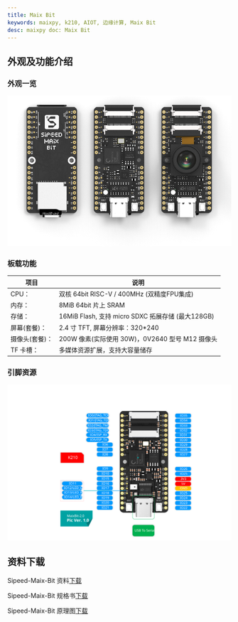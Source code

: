```yaml
---
title: Maix Bit
keywords: maixpy, k210, AIOT, 边缘计算, Maix Bit
desc: maixpy doc: Maix Bit
---
```



## 外观及功能介绍

### 外观一览

![Maix Bit](../../assets/hardware/maix_bit/maix_bit.png)

### 板载功能

| 项目           | 说明                                              |
| -------------- | ------------------------------------------------- |
| CPU：          | 双核 64bit RISC-V / 400MHz (双精度FPU集成)        |
| 内存：         | 8MiB 64bit 片上 SRAM                              |
| 存储：         | 16MiB Flash, 支持 micro SDXC 拓展存储 (最大128GB) |
| 屏幕(套餐)：   | 2.4 寸 TFT, 屏幕分辨率：320\*240          |
| 摄像头(套餐)： | 200W 像素(实际使用 30W)，0V2640 型号 M12 摄像头   |
| TF 卡槽：      | 多媒体资源扩展，支持大容量储存                    |

### 引脚资源

![](./../../assets/hardware/maix_bit/maixbit_pin_maps.svg)

## 资料下载

Sipeed-Maix-Bit 资料[下载](https://dl.sipeed.com/shareURL/MAIX/HDK/Sipeed-Maix-Bit/Maix-Bit_V2.0_with_MEMS_microphone)

Sipeed-Maix-Bit 规格书[下载](https://dl.sipeed.com/fileList/MAIX/HDK/Sipeed-Maix-Bit/Specifications/Sipeed%20Maix-Bit%20%E8%A7%84%E6%A0%BC%E4%B9%A6%20V2.0.pdf)

Sipeed-Maix-Bit 原理图[下载](https://dl.sipeed.com/fileList/MAIX/HDK/Sipeed-Maix-Bit/Maix-Bit_V2.0_with_MEMS_microphone/Maix-Bit_V2.0_Schematic.pdf)

